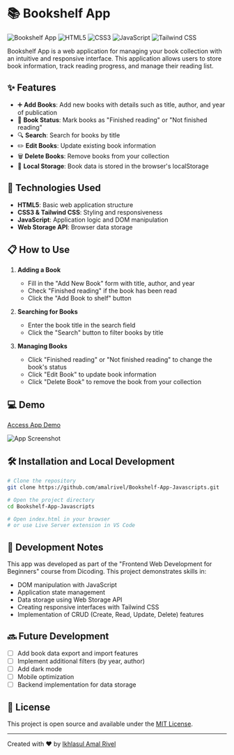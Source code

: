 # 📚 Bookshelf App

![Bookshelf App](https://img.shields.io/badge/Bookshelf-App-blue)
![HTML5](https://img.shields.io/badge/HTML5-E34F26?style=flat&logo=html5&logoColor=white)
![CSS3](https://img.shields.io/badge/CSS3-1572B6?style=flat&logo=css3&logoColor=white)
![JavaScript](https://img.shields.io/badge/JavaScript-F7DF1E?style=flat&logo=javascript&logoColor=black)
![Tailwind CSS](https://img.shields.io/badge/Tailwind_CSS-38B2AC?style=flat&logo=tailwind-css&logoColor=white)

Bookshelf App is a web application for managing your book collection with an intuitive and responsive interface. This application allows users to store book information, track reading progress, and manage their reading list.

## ✨ Features

- ➕ **Add Books**: Add new books with details such as title, author, and year of publication
- 🔄 **Book Status**: Mark books as "Finished reading" or "Not finished reading"
- 🔍 **Search**: Search for books by title
- ✏️ **Edit Books**: Update existing book information
- 🗑️ **Delete Books**: Remove books from your collection
- 💾 **Local Storage**: Book data is stored in the browser's localStorage

## 🚀 Technologies Used

- **HTML5**: Basic web application structure
- **CSS3 & Tailwind CSS**: Styling and responsiveness
- **JavaScript**: Application logic and DOM manipulation
- **Web Storage API**: Browser data storage

## 📋 How to Use

1. **Adding a Book**
   - Fill in the "Add New Book" form with title, author, and year
   - Check "Finished reading" if the book has been read
   - Click the "Add Book to shelf" button

2. **Searching for Books**
   - Enter the book title in the search field
   - Click the "Search" button to filter books by title

3. **Managing Books**
   - Click "Finished reading" or "Not finished reading" to change the book's status
   - Click "Edit Book" to update book information
   - Click "Delete Book" to remove the book from your collection

## 💻 Demo

[Access App Demo](https://amalrivel.github.io/bookshelf-app-javascripts/)

![App Screenshot](https://github.com/user-attachments/assets/edfd5cbf-63ac-4a1d-b649-952bc45e5a1e)

## 🛠️ Installation and Local Development

```bash
# Clone the repository
git clone https://github.com/amalrivel/Bookshelf-App-Javascripts.git

# Open the project directory
cd Bookshelf-App-Javascripts

# Open index.html in your browser
# or use Live Server extension in VS Code
```

## 📝 Development Notes

This app was developed as part of the "Frontend Web Development for Beginners" course from Dicoding. This project demonstrates skills in:

- DOM manipulation with JavaScript
- Application state management
- Data storage using Web Storage API
- Creating responsive interfaces with Tailwind CSS
- Implementation of CRUD (Create, Read, Update, Delete) features

## 🔜 Future Development

- [ ] Add book data export and import features
- [ ] Implement additional filters (by year, author)
- [ ] Add dark mode
- [ ] Mobile optimization
- [ ] Backend implementation for data storage

## 📄 License

This project is open source and available under the [MIT License](https://choosealicense.com/licenses/mit/).

---

Created with ❤️ by [Ikhlasul Amal Rivel](https://github.com/amalrivel)
